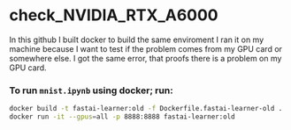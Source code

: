 # check_NVIDIA_RTX_A6000

In this github I built docker to build the same enviroment I ran it on my machine because I want to test if the problem comes from  my  GPU card or somewhere else. I got the same error, that proofs there is a problem on my GPU card.

### To run ``mnist.ipynb`` using docker; run: 

```bash
docker build -t fastai-learner:old -f Dockerfile.fastai-learner-old .
docker run -it --gpus=all -p 8888:8888 fastai-learner:old
```
